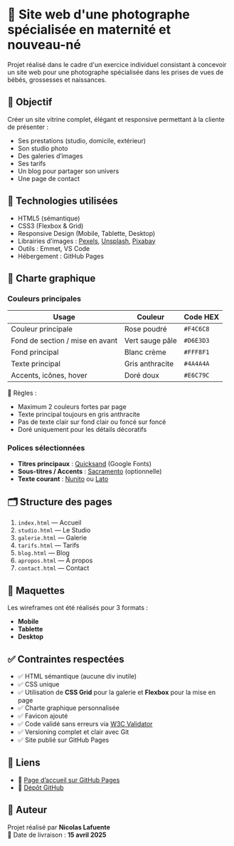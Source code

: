 # 📸 Site web d'une photographe spécialisée en maternité et nouveau-né

Projet réalisé dans le cadre d'un exercice individuel consistant à concevoir un site web pour une photographe spécialisée dans les prises de vues de bébés, grossesses et naissances.

## 🌟 Objectif

Créer un site vitrine complet, élégant et responsive permettant à la cliente de présenter :
- Ses prestations (studio, domicile, extérieur)
- Son studio photo
- Des galeries d’images
- Ses tarifs
- Un blog pour partager son univers
- Une page de contact

## 🧰 Technologies utilisées

- HTML5 (sémantique)
- CSS3 (Flexbox & Grid)
- Responsive Design (Mobile, Tablette, Desktop)
- Librairies d’images : [Pexels](https://pexels.com), [Unsplash](https://unsplash.com), [Pixabay](https://pixabay.com)
- Outils : Emmet, VS Code
- Hébergement : GitHub Pages

## 🎨 Charte graphique

### Couleurs principales

| Usage                         | Couleur        | Code HEX     |
|------------------------------|----------------|--------------|
| Couleur principale           | Rose poudré    | `#F4C6C8`     |
| Fond de section / mise en avant | Vert sauge pâle | `#D6E3D3`     |
| Fond principal               | Blanc crème    | `#FFF8F1`     |
| Texte principal              | Gris anthracite| `#4A4A4A`     |
| Accents, icônes, hover       | Doré doux      | `#E6C79C`     |

 🎯 Règles :  
 - Maximum 2 couleurs fortes par page  
 - Texte principal toujours en gris anthracite  
 - Pas de texte clair sur fond clair ou foncé sur foncé  
 - Doré uniquement pour les détails décoratifs


### Polices sélectionnées

- **Titres principaux** : [Quicksand](https://fonts.google.com/specimen/Quicksand) (Google Fonts)  
- **Sous-titres / Accents** : [Sacramento](https://fonts.google.com/specimen/Sacramento) (optionnelle)  
- **Texte courant** : [Nunito](https://fonts.google.com/specimen/Nunito) ou [Lato](https://fonts.google.com/specimen/Lato)

## 🗂️ Structure des pages

1. `index.html` — Accueil  
2. `studio.html` — Le Studio  
3. `galerie.html` — Galerie  
4. `tarifs.html` — Tarifs  
5. `blog.html` — Blog  
6. `apropos.html` — À propos  
7. `contact.html` — Contact

## 📐 Maquettes

Les wireframes ont été réalisés pour 3 formats :
- **Mobile**
- **Tablette**
- **Desktop**

## ✅ Contraintes respectées

- ✅ HTML sémantique (aucune div inutile)
- ✅ CSS unique
- ✅ Utilisation de **CSS Grid** pour la galerie et **Flexbox** pour la mise en page
- ✅ Charte graphique personnalisée
- ✅ Favicon ajouté
- ✅ Code validé sans erreurs via [W3C Validator](https://validator.w3.org/)
- ✅ Versioning complet et clair avec Git
- ✅ Site publié sur GitHub Pages

## 🔗 Liens

- 🔗 [Page d’accueil sur GitHub Pages](https://votre-nom.github.io/nom-du-projet)
- 💾 [Dépôt GitHub](https://github.com/votre-nom/nom-du-projet)

## 👤 Auteur

Projet réalisé par **Nicolas Lafuente**  
📅 Date de livraison : **15 avril 2025**